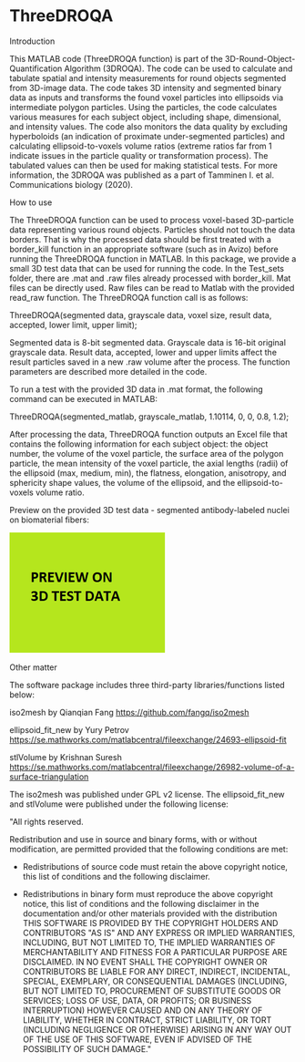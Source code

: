 

# ThreeDROQA

Introduction

This MATLAB code (ThreeDROQA function) is part of the 3D-Round-Object-Quantification Algorithm (3DROQA). The code can be used to calculate and tabulate spatial and intensity measurements for round objects segmented from 3D-image data. The code takes 3D intensity and segmented binary data as inputs and transforms the found voxel particles into ellipsoids via intermediate polygon particles. Using the particles, the code calculates various measures for each subject object, including shape, dimensional, and intensity values. The code also monitors the data quality by excluding hyperboloids (an indication of proximate under-segmented particles) and calculating ellipsoid-to-voxels volume ratios (extreme ratios far from 1 indicate issues in the particle quality or transformation process). The tabulated values can then be used for making statistical tests. For more information, the 3DROQA was published as a part of Tamminen I. et al. Communications biology (2020).


How to use

The ThreeDROQA function can be used to process voxel-based 3D-particle data representing various round objects. Particles should not touch the data borders. That is why the processed data should be first treated with a border_kill function in an appropriate software (such as in Avizo) before running the ThreeDROQA function in MATLAB. In this package, we provide a small 3D test data that can be used for running the code. In the Test_sets folder, there are .mat and .raw files already processed with border_kill. Mat files can be directly used. Raw files can be read to Matlab with the provided read_raw function. The ThreeDROQA function call is as follows:

ThreeDROQA(segmented data, grayscale data, voxel size, result data,  accepted, lower limit, upper limit);

Segmented data is 8-bit segmented data. Grayscale data is 16-bit original grayscale data. Result data, accepted, lower and upper limits affect the result particles saved in a new .raw volume after the process. The function parameters are described more detailed in the code.

To run a test with the provided 3D data in .mat format, the following command can be executed in MATLAB: 

ThreeDROQA(segmented_matlab, grayscale_matlab, 1.10114, 0, 0, 0.8, 1.2);

After processing the data, ThreeDROQA function outputs an Excel file that contains the following information for each subject object: 
the object number, the volume of the voxel particle, the surface area of the polygon particle, the mean intensity of the voxel particle, the axial lengths (radii) of the ellipsoid (max, medium, min), the flatness, elongation, anisotropy, and sphericity shape values, the volume of the ellipsoid, and the ellipsoid-to-voxels volume ratio.

Preview on the provided 3D test data - segmented antibody-labeled nuclei on biomaterial fibers:

![](Test_sets/3DTestPreview.png)


Other matter

The software package includes three third-party libraries/functions listed below: 

iso2mesh by Qianqian Fang https://github.com/fangq/iso2mesh

ellipsoid_fit_new by Yury Petrov https://se.mathworks.com/matlabcentral/fileexchange/24693-ellipsoid-fit

stlVolume by Krishnan Suresh https://se.mathworks.com/matlabcentral/fileexchange/26982-volume-of-a-surface-triangulation

The iso2mesh was published under GPL v2 license. The ellipsoid_fit_new and stlVolume were published under the following license: 

"All rights reserved.

Redistribution and use in source and binary forms, with or without
modification, are permitted provided that the following conditions are met:

* Redistributions of source code must retain the above copyright notice, this
  list of conditions and the following disclaimer.

* Redistributions in binary form must reproduce the above copyright notice,
  this list of conditions and the following disclaimer in the documentation
  and/or other materials provided with the distribution
THIS SOFTWARE IS PROVIDED BY THE COPYRIGHT HOLDERS AND CONTRIBUTORS "AS IS"
AND ANY EXPRESS OR IMPLIED WARRANTIES, INCLUDING, BUT NOT LIMITED TO, THE
IMPLIED WARRANTIES OF MERCHANTABILITY AND FITNESS FOR A PARTICULAR PURPOSE ARE
DISCLAIMED. IN NO EVENT SHALL THE COPYRIGHT OWNER OR CONTRIBUTORS BE LIABLE
FOR ANY DIRECT, INDIRECT, INCIDENTAL, SPECIAL, EXEMPLARY, OR CONSEQUENTIAL
DAMAGES (INCLUDING, BUT NOT LIMITED TO, PROCUREMENT OF SUBSTITUTE GOODS OR
SERVICES; LOSS OF USE, DATA, OR PROFITS; OR BUSINESS INTERRUPTION) HOWEVER
CAUSED AND ON ANY THEORY OF LIABILITY, WHETHER IN CONTRACT, STRICT LIABILITY,
OR TORT (INCLUDING NEGLIGENCE OR OTHERWISE) ARISING IN ANY WAY OUT OF THE USE
OF THIS SOFTWARE, EVEN IF ADVISED OF THE POSSIBILITY OF SUCH DAMAGE."
